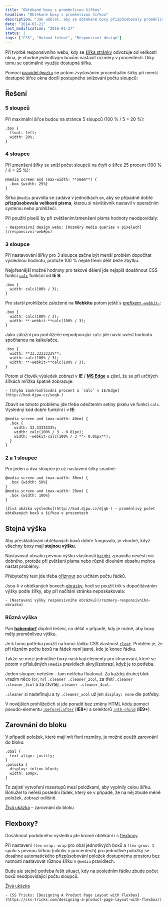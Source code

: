 ```yaml
---
title: "Obtékané boxy s proměnlivou šířkou"
headline: "Obtékané boxy s proměnlivou šířkou"
description: "Jak udělat, aby se obtékané boxy přizpůsobovaly proměnlivé velikosti okna."
date: "2014-01-21"
last_modification: "2016-01-27"
status: 1
tags: ["CSS", "Hotová řešení", "Responsivní design"]
---
```


Při tvorbě responsivního webu, kdy se [šířka stránky](/sirka-stranky) odvozuje od velikosti okna, je vhodné jednotlivým boxům nastavit rozměry v procentech. Díky tomu se optimálně využije dostupná šířka.

Pomocí [pravidel `@media`](/mobilni-web#media-queries) se potom zvyšováním procentuální šířky při menší dostupné šířce okna docílí postupného snižování počtu sloupců:

## Řešení

### 5 sloupců

Při maximální šířce budou na stránce 5 sloupců (100 % / 5 = 20 %):

```
.box {
  float: left;
  width: 20%;
}
```

### 4 sloupce

Při zmenšení šířky se sníží počet sloupců na čtyři o šířce 25 procent (100 % / 4 = 25 %):

```
@media screen and (max-width: **50em**) {
  .box {width: 25%}
}
```

Šířka `@media` pravidla se zadává v jednotkách `em`, aby se případně dobře **přizpůsobovala velikosti písma**, kterou si návštěvník nastavil v operačním systému nebo prohlížeči.

Při použití pixelů by při zvětšením/zmenšení písma hodnoty neodpovídaly:

    - Responsivní design webu: [Rozměry media queries v pixelech](/responsivni-web#px)

### 3 sloupce

Při nastavování šířky pro 3 sloupce začne být menší problém dopočítat výslednou hodnotu, protože 100 % nejde třemi dělit beze zbytku.

Nejpřesnější možné hodnoty pro takové dělení jde nejspíš dosáhnout CSS funkcí [`calc`](/calc) funkční od **IE 9**:

```
.box {
  width: calc(100% / 3);
}
```

Pro starší prohlížeče založené na **Webkitu** potom ještě s [prefixem `-webkit-`](/css-prefixy):

```
.box {
  width: calc(100% / 3);
  width: **-webkit-**calc(100% / 3);
}

```

Jako záložní pro prohlížeče nepodporující `calc` jde navíc uvést hodnotu spočítanou na kalkulačce.

```
.box {
  width: **33.3333333%**;
  width: calc(100% / 3);
  width: **-webkit-**calc(100% / 3);
}

```

Potom si člověk výsledek zobrazí v **IE** / [**MS Edge**](/microsoft-edge) a zjistí, že se při určitých šířkách mřížka špatně zobrazuje:

    - [Chyba zaokrouhlování procent u `calc` v IE/Edge](http://kod.djpw.cz/seqb-)

Zbavit se tohoto problému jde třeba odečtením setiny pixelu ve funkci `calc`. Výsledný kód dobře funkční i v **IE**:

```
@media screen and (max-width: 40em) {
  .box {
    width: 33.3333333%; 
    width: calc(100% / 3 - 0.01px);
    width: -webkit-calc(100% / 3 **- 0.01px**);     
  }
}
```

### 2 a 1 sloupec

Pro jeden a dva sloupce je už nastavení šířky snadné:

```
@media screen and (max-width: 30em) {
  .box {width: 50%}
}
@media screen and (max-width: 20em) {
  .box {width: 100%}
}
```

    [Živá ukázka výsledku](http://kod.djpw.cz/djqb-) – proměnlivý počet obtékaných boxů s šířkou v procentech

## Stejná výška

Aby přeskládávání obtékaných boxů dobře fungovalo, je vhodné, když všechny boxy mají **stejnou výšku**.

Nastavovat obsahu pevnou výšku vlastností [`height`](/height) zpravidla nevěstí nic dobrého, protože při zvětšení písma nebo různě dlouhém obsahu mohou nastat problémy.

Přebytečný text jde třeba [oříznout](/oriznuti-radek) po určitém počtu řádků.

Jsou-li v obtékaných boxech [obrázky](/obrazky), hodí se použít trik s dopočítáváním výšky podle šířky, aby při načítání stránka neposkakovala:

    - [Nastavení výšky responsivního obrázku](/rozmery-responsivniho-obrazku)

### Různá výška

Pan [**habendorf**](http://1-webdesign.cz/) doplnil řešení, co dělat v případě, kdy je nutné, aby boxy měly proměnlivou výšku.

Je k tomu potřeba použít na konci řádku CSS vlastnost [`clear`](/float#clear). Problém je, že při různém počtu boxů na řádek není jasné, kde je konec řádku.

Takže se mezi jednotlivé boxy nastrkají elementy pro clearování, které se potom v příslušných `@media` pravidlech skryjí/zobrazí, když je to potřeba.

  Jeden sloupec neřeším – tam netřeba floatovat. Za každej druhej blok vrazim něco (`br`, `hr`) `.cleaner .cleaner_2col`, za třetí `.cleaner .cleaner_3col` a za čtvrtej `.cleaner .cleaner_4col.`

  `.cleaner` si nadefinuju a ty `.cleaner_xcol` už jen `display: none` dle potřeby.

V novějších prohlížečích si jde poradit bez změny HTML kódu pomocí pseudo-elementu [`:before`/`:after`](/css-selektory#before-after) (**IE8+**) a selektorů [`:nth-child`](/css-selektory#n-ty-potomek) (**IE9+**).

## Zarovnání do bloku

V případě položek, které mají mít fixní rozměry, je možné použít zarovnání do bloku:

```
.obal {
  text-align: justify;
}
.polozka {
  display: inline-block;
  width: 100px;
}
```

To zajistí vytvoření rozestupů mezi položkami, aby vyplnily celou šířku. Bohužel to neřeší poslední řádek, který se v případě, že na něj zbude méně položek, zobrazí odlišně.

[Živá ukázka](http://kod.djpw.cz/uasb) – zarovnání do bloku

## Flexboxy?

Dosáhnout podobného výsledku jde kromě obtékání i s [flexboxy](/flexbox).

Při nastavení `flex-wrap: wrap` pro obal jednotlivých boxů a `flex-grow: 1` spolu s pevnou šířkou (nikoliv v procentech) pro jednotlivé položky se dosáhne automatického  přizpůsobování položek dostupnému prostoru bez nutnosti nastavovat různou šířku v `@media` pravidlech.

Bude ale stejně potřeba řešit situaci, kdy na posledním řádku zbude počet boxů neodpovídající počtu sloupců.

[Živá ukázka](http://kod.djpw.cz/uytb)

    - CSS Tricks: [Designing A Product Page Layout with Flexbox](https://css-tricks.com/designing-a-product-page-layout-with-flexbox/)